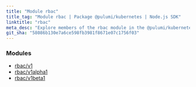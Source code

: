 ```yaml
---
title: "Module rbac"
title_tag: "Module rbac | Package @pulumi/kubernetes | Node.js SDK"
linktitle: "rbac"
meta_desc: "Explore members of the rbac module in the @pulumi/kubernetes package."
git_sha: "58086b130e7a6ce598fb3981f8671e07c1756f03"
---
```


<!-- WARNING: this page was generated by a tool. Do not edit it by hand. -->
<!-- To change it, please see https://github.com/pulumi/docs/tree/master/tools/tscdocgen. -->


<h3>Modules</h3>
<ul class="api">
    <li><a href="v1/"><span class="symbol module"></span>rbac/v1</a></li>
    <li><a href="v1alpha1/"><span class="symbol module"></span>rbac/v1alpha1</a></li>
    <li><a href="v1beta1/"><span class="symbol module"></span>rbac/v1beta1</a></li>
</ul>








